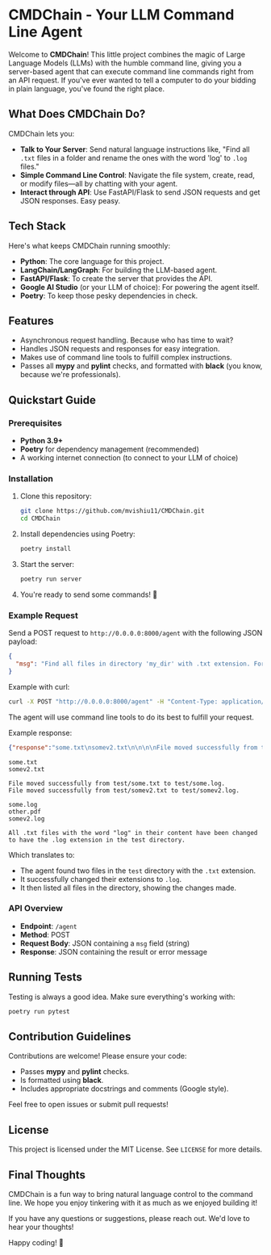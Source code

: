 # CMDChain - Your LLM Command Line Agent

Welcome to **CMDChain**! This little project combines the magic of Large Language Models (LLMs) with the humble command line, giving you a server-based agent that can execute command line commands right from an API request. If you've ever wanted to tell a computer to do your bidding in plain language, you've found the right place.

## What Does CMDChain Do?

CMDChain lets you:

- **Talk to Your Server**: Send natural language instructions like, "Find all `.txt` files in a folder and rename the ones with the word 'log' to `.log` files."
- **Simple Command Line Control**: Navigate the file system, create, read, or modify files—all by chatting with your agent.
- **Interact through API**: Use FastAPI/Flask to send JSON requests and get JSON responses. Easy peasy.

## Tech Stack

Here's what keeps CMDChain running smoothly:

- **Python**: The core language for this project.
- **LangChain/LangGraph**: For building the LLM-based agent.
- **FastAPI/Flask**: To create the server that provides the API.
- **Google AI Studio** (or your LLM of choice): For powering the agent itself.
- **Poetry**: To keep those pesky dependencies in check.

## Features

- Asynchronous request handling. Because who has time to wait?
- Handles JSON requests and responses for easy integration.
- Makes use of command line tools to fulfill complex instructions.
- Passes all **mypy** and **pylint** checks, and formatted with **black** (you know, because we're professionals).

## Quickstart Guide

### Prerequisites

- **Python 3.9+**
- **Poetry** for dependency management (recommended)
- A working internet connection (to connect to your LLM of choice)

### Installation

1. Clone this repository:
   ```bash
   git clone https://github.com/mvishiu11/CMDChain.git
   cd CMDChain
   ```

2. Install dependencies using Poetry:
   ```bash
   poetry install
   ```

3. Start the server:
   ```bash
   poetry run server
   ```

4. You're ready to send some commands! 🎉

### Example Request

Send a POST request to `http://0.0.0.0:8000/agent` with the following JSON payload:

```json
{
  "msg": "Find all files in directory 'my_dir' with .txt extension. For those containing the word 'log', change their extension to .log."
}
```

Example with curl:

```bash
curl -X POST "http://0.0.0.0:8000/agent" -H "Content-Type: application/json" -d '{"msg": "Change extension of all files in 'test' dir with .txt extension to .log extension."}'
```

The agent will use command line tools to do its best to fulfill your request.

Example response:

```json
{"response":"some.txt\nsomev2.txt\n\n\n\nFile moved successfully from test/some.txt to test/some.log.\n\nFile moved successfully from test/somev2.txt to test/somev2.log.\n\nsome.log\nother.pdf\nsomev2.log\nAll .txt files with the word \"log\" in their content have been changed to have the .log extension in the test directory."}
```

```
some.txt
somev2.txt

File moved successfully from test/some.txt to test/some.log.
File moved successfully from test/somev2.txt to test/somev2.log.

some.log
other.pdf
somev2.log

All .txt files with the word "log" in their content have been changed to have the .log extension in the test directory.
```

Which translates to:

- The agent found two files in the `test` directory with the `.txt` extension.
- It successfully changed their extensions to `.log`.
- It then listed all files in the directory, showing the changes made.

### API Overview

- **Endpoint**: `/agent`
- **Method**: POST
- **Request Body**: JSON containing a `msg` field (string)
- **Response**: JSON containing the result or error message

## Running Tests

Testing is always a good idea. Make sure everything's working with:

```bash
poetry run pytest
```

## Contribution Guidelines

Contributions are welcome! Please ensure your code:

- Passes **mypy** and **pylint** checks.
- Is formatted using **black**.
- Includes appropriate docstrings and comments (Google style).

Feel free to open issues or submit pull requests!

## License

This project is licensed under the MIT License. See `LICENSE` for more details.

## Final Thoughts

CMDChain is a fun way to bring natural language control to the command line. We hope you enjoy tinkering with it as much as we enjoyed building it!

If you have any questions or suggestions, please reach out. We'd love to hear your thoughts!

Happy coding! 🚀
